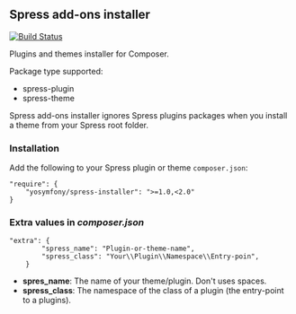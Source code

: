 ## Spress add-ons installer

[![Build Status](https://travis-ci.org/yosymfony/Spress-installer.png?branch=master)](https://travis-ci.org/yosymfony/Spress-installer)

Plugins and themes installer for Composer.

Package type supported:
* spress-plugin
* spress-theme

Spress add-ons installer ignores Spress plugins packages when you install a theme
from your Spress root folder.

### Installation

Add the following to your Spress plugin or theme `composer.json`:

    "require": {
        "yosymfony/spress-installer": ">=1.0,<2.0"
    }

### Extra values in *composer.json*

```
"extra": {
        "spress_name": "Plugin-or-theme-name",
        "spress_class": "Your\\Plugin\\Namespace\\Entry-poin",
    }
```

* **spres_name**: The name of your theme/plugin. Don't uses spaces.
* **spress_class**: The namespace of the class of a plugin (the entry-point to a plugins).